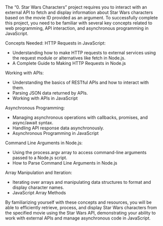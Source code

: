 The “0. Star Wars Characters” project requires you to interact with an external API to fetch and display information about Star Wars characters based on the movie ID provided as an argument. To successfully complete this project, you need to be familiar with several key concepts related to web programming, API interaction, and asynchronous programming in JavaScript.

Concepts Needed:
HTTP Requests in JavaScript:
- Understanding how to make HTTP requests to external services using the request module or alternatives like fetch in Node.js.
- A Complete Guide to Making HTTP Requests in Node.js

Working with APIs:
- Understanding the basics of RESTful APIs and how to interact with them.
- Parsing JSON data returned by APIs.
- Working with APIs in JavaScript

Asynchronous Programming:
- Managing asynchronous operations with callbacks, promises, and async/await syntax.
- Handling API response data asynchronously.
- Asynchronous Programming in JavaScript

Command Line Arguments in Node.js:
- Using the process.argv array to access command-line arguments passed to a Node.js script.
- How to Parse Command Line Arguments in Node.js

Array Manipulation and Iteration:
- Iterating over arrays and manipulating data structures to format and display character names.
- JavaScript Array Methods

By familiarizing yourself with these concepts and resources, you will be able to efficiently retrieve, process, and display Star Wars characters from the specified movie using the Star Wars API, demonstrating your ability to work with external APIs and manage asynchronous code in JavaScript.
